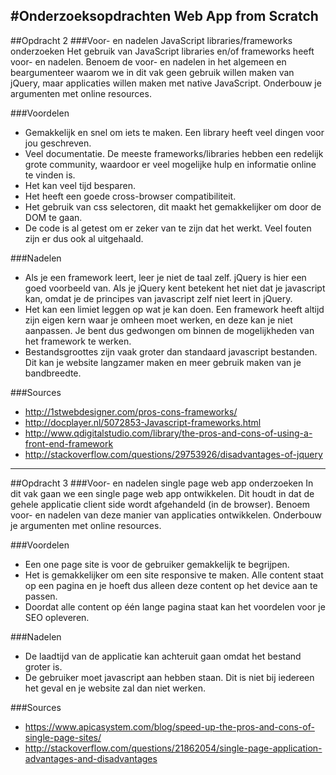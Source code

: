 #Onderzoeksopdrachten Web App from Scratch
---
##Opdracht 2 
###Voor- en nadelen JavaScript libraries/frameworks onderzoeken
Het gebruik van JavaScript libraries en/of frameworks heeft voor- en nadelen. Benoem de voor- en nadelen in het algemeen en beargumenteer waarom we in dit vak geen gebruik willen maken van jQuery, maar applicaties willen maken met native JavaScript. Onderbouw je argumenten met online resources.

###Voordelen
- Gemakkelijk en snel om iets te maken. Een library heeft veel dingen voor jou geschreven.
- Veel documentatie. De meeste frameworks/libraries hebben een redelijk grote community, waardoor er veel mogelijke hulp en informatie online te vinden is. 
- Het kan veel tijd besparen.
- Het heeft een goede cross-browser compatibiliteit.
- Het gebruik van css selectoren, dit maakt het gemakkelijker om door de DOM te gaan.
- De code is al getest om er zeker van te zijn dat het werkt. Veel fouten zijn er dus ook al uitgehaald.

###Nadelen
- Als je een framework leert, leer je niet de taal zelf. jQuery is hier een goed voorbeeld van. Als je jQuery kent betekent het niet dat je javascript kan, omdat je de principes van javascript zelf niet leert in jQuery.
- Het kan een limiet leggen op wat je kan doen. Een framework heeft altijd zijn eigen kern waar je omheen moet werken, en deze kan je niet aanpassen. Je bent dus gedwongen om binnen de mogelijkheden van het framework te werken.
- Bestandsgroottes zijn vaak groter dan standaard javascript bestanden. Dit kan je website langzamer maken en meer gebruik maken van je bandbreedte.

###Sources
- http://1stwebdesigner.com/pros-cons-frameworks/
- http://docplayer.nl/5072853-Javascript-frameworks.html
- http://www.qdigitalstudio.com/library/the-pros-and-cons-of-using-a-front-end-framework
- http://stackoverflow.com/questions/29753926/disadvantages-of-jquery

---

##Opdracht 3 
###Voor- en nadelen single page web app onderzoeken
In dit vak gaan we een single page web app ontwikkelen. Dit houdt in dat de gehele applicatie client side wordt afgehandeld (in de browser). Benoem voor- en nadelen van deze manier van applicaties ontwikkelen. Onderbouw je argumenten met online resources.

###Voordelen
- Een one page site is voor de gebruiker gemakkelijk te begrijpen.
- Het is gemakkelijker om een site responsive te maken. Alle content staat op een pagina en je hoeft dus alleen deze content op het device aan te passen.
- Doordat alle content op één lange pagina staat kan het voordelen voor je SEO opleveren.

###Nadelen
- De laadtijd van de applicatie kan achteruit gaan omdat het bestand groter is.
- De gebruiker moet javascript aan hebben staan. Dit is niet bij iedereen het geval en je website zal dan niet werken.

###Sources
- https://www.apicasystem.com/blog/speed-up-the-pros-and-cons-of-single-page-sites/
- http://stackoverflow.com/questions/21862054/single-page-application-advantages-and-disadvantages
